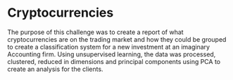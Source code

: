 # Cryptocurrencies

The purpose of this challenge was to create a report of what cryptocurrencies are on the trading market and how they could be grouped to create a classification system for a new investment at an imaginary Accounting firm.  Using unsupervised learning, the data was processed, clustered, reduced in dimensions and principal components using PCA to create an analysis for the clients.